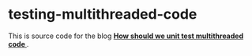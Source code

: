 # testing-multithreaded-code
This is source code for the blog [<b> How should we unit test multithreaded code </b>](https://medium.com/xebia-engineering/how-should-we-unit-test-multithreaded-code-ef8ee5d04171 "Blog Link" ).

